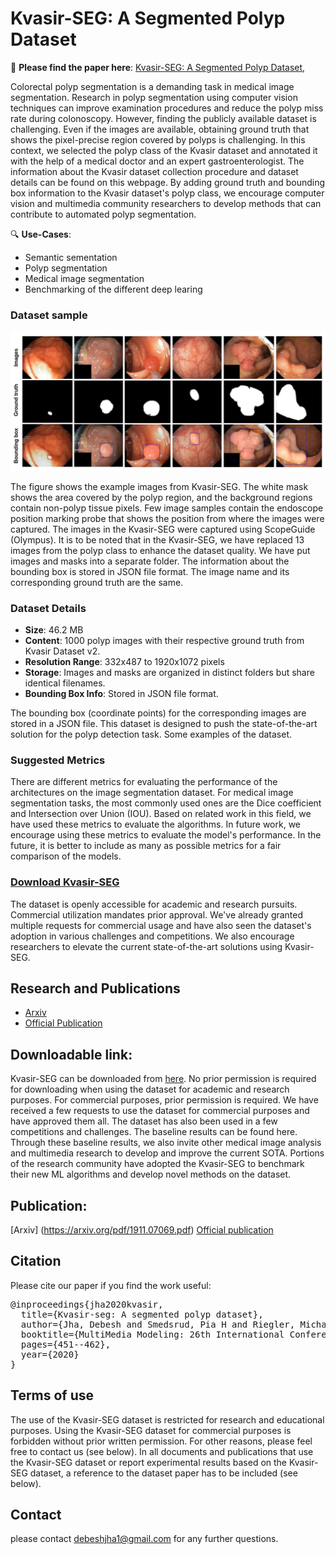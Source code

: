 # Kvasir-SEG: A Segmented Polyp Dataset

📑 **Please find the paper here**: [Kvasir-SEG: A Segmented Polyp Dataset](https://arxiv.org/pdf/1911.07069.pdf),

Colorectal polyp segmentation is a demanding task in medical image segmentation. Research in polyp segmentation using computer vision techniques can improve examination procedures and reduce the polyp miss rate during colonoscopy. However, finding the publicly available dataset is challenging. Even if the images are available, obtaining ground truth that shows the pixel-precise region covered by polyps is challenging. In this context, we selected the polyp class of the Kvasir dataset and annotated it with the help of a medical doctor and an expert gastroenterologist. The information about the Kvasir dataset collection procedure and dataset details can be found on this webpage. By adding ground truth and bounding box information to the Kvasir dataset's polyp class, we encourage computer vision and multimedia community researchers to develop methods that can contribute to automated polyp segmentation. 

🔍 **Use-Cases**:
- Semantic sementation
- Polyp segmentation
- Medical image segmentation
- Benchmarking of the different deep learing

### Dataset sample
<img src="Kvasir-seg.png">



The figure shows the example images from Kvasir-SEG. The white mask shows the area covered by the polyp region, and the background regions contain non-polyp tissue pixels. Few image samples contain the endoscope position marking probe that shows the position from where the images were captured. The images in the Kvasir-SEG were captured using ScopeGuide (Olympus). It is to be noted that in the Kvasir-SEG, we have replaced 13 images from the polyp class to enhance the dataset quality. We have put images and masks into a separate folder. The information about the bounding box is stored in JSON file format. The image name and its corresponding ground truth are the same.

### Dataset Details
- **Size**: 46.2 MB
- **Content**: 1000 polyp images with their respective ground truth from Kvasir Dataset v2.
- **Resolution Range**: 332x487 to 1920x1072 pixels
- **Storage**: Images and masks are organized in distinct folders but share identical filenames.
- **Bounding Box Info**: Stored in JSON file format.

The bounding box (coordinate points) for the corresponding images are stored in a JSON file. This dataset is designed to push the state-of-the-art solution for the polyp detection task. Some examples of the dataset.

### Suggested Metrics
There are different metrics for evaluating the performance of the architectures on the image segmentation dataset. For medical image segmentation tasks, the most commonly used ones are the Dice coefficient and Intersection over Union (IOU). Based on related work in this field, we have used these metrics to evaluate the algorithms. In future work, we encourage using these metrics to evaluate the model's performance. In the future, it is better to include as many as possible metrics for a fair comparison of the models.

### [Download Kvasir-SEG](https://datasets.simula.no/kvasir-seg/)

The dataset is openly accessible for academic and research pursuits. Commercial utilization mandates prior approval. We've already granted multiple requests for commercial usage and have also seen the dataset's adoption in various challenges and competitions. We also encourage researchers to elevate the current state-of-the-art solutions using Kvasir-SEG.

## Research and Publications
- [Arxiv](https://arxiv.org/pdf/1911.07069.pdf)
- [Official Publication](https://link.springer.com/chapter/10.1007/978-3-030-37734-2_37)

## Downloadable link: 

Kvasir-SEG can be downloaded from [here](https://datasets.simula.no/kvasir-seg/). No prior permission is required for downloading when using the dataset for academic and research purposes. For commercial purposes, prior permission is required. We have received a few requests to use the dataset for commercial purposes and have approved them all. The dataset has also been used in a few competitions and challenges. The baseline results can be found here. Through these baseline results, we also invite other medical image analysis and multimedia research to develop and improve the current SOTA. Portions of the research community have adopted the Kvasir-SEG to benchmark their new ML algorithms and develop novel methods on the dataset.

## Publication:
[Arxiv] (https://arxiv.org/pdf/1911.07069.pdf)
[Official publication](https://link.springer.com/chapter/10.1007/978-3-030-37734-2_37)

## Citation
Please cite our paper if you find the work useful: 
<pre>
@inproceedings{jha2020kvasir,
  title={Kvasir-seg: A segmented polyp dataset},
  author={Jha, Debesh and Smedsrud, Pia H and Riegler, Michael A and Halvorsen, P{\aa}l and de Lange, Thomas and Johansen, Dag and Johansen, H{\aa}vard D},
  booktitle={MultiMedia Modeling: 26th International Conference, MMM 2020, Daejeon, South Korea, January 5--8, 2020, Proceedings, Part II 26},
  pages={451--462},
  year={2020}
}
</pre>

## Terms of use

The use of the Kvasir-SEG dataset is restricted for research and educational purposes. Using the Kvasir-SEG dataset for commercial purposes is forbidden without prior written permission. For other reasons, please feel free to contact us (see below). In all documents and publications that use the Kvasir-SEG dataset or report experimental results based on the Kvasir-SEG dataset, a reference to the dataset paper has to be included (see below). 

## Contact
please contact debeshjha1@gmail.com for any further questions. 


